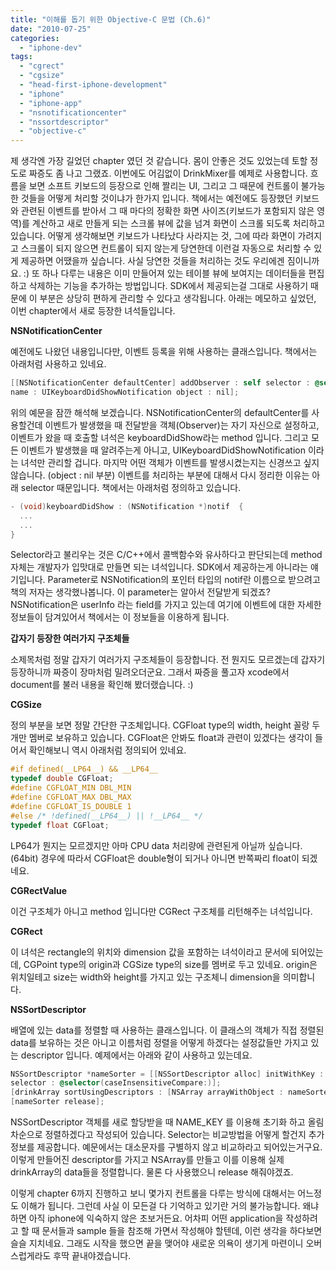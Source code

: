 ```yaml
---
title: "이해를 돕기 위한 Objective-C 문법 (Ch.6)"
date: "2010-07-25"
categories: 
  - "iphone-dev"
tags: 
  - "cgrect"
  - "cgsize"
  - "head-first-iphone-development"
  - "iphone"
  - "iphone-app"
  - "nsnotificationcenter"
  - "nssortdescriptor"
  - "objective-c"
---
```


  

제 생각엔 가장 길었던 chapter 였던 것 같습니다. 몸이 안좋은 것도 있었는데 토할 정도로 짜증도 좀 나고 그랬죠. 이번에도 어김없이 DrinkMixer를 예제로 사용합니다. 흐름을 보면 소프트 키보드의 등장으로 인해 짤리는 UI, 그리고 그 때문에 컨트롤이 불가능한 것들을 어떻게 처리할 것이냐가 한가지 입니다. 책에서는 예전에도 등장했던 키보드와 관련된 이벤트를 받아서 그 때 마다의 정확한 화면 사이즈(키보드가 포함되지 않은 영역)를 계산하고 새로 만들게 되는 스크롤 뷰에 값을 넘겨 화면이 스크롤 되도록 처리하고 있습니다. 어떻게 생각해보면 키보드가 나타났다 사라지는 것, 그에 따라 화면이 가려지고 스크롤이 되지 않으면 컨트롤이 되지 않는게 당연한데 이런걸 자동으로 처리할 수 있게 제공하면 어땠을까 싶습니다. 사실 당연한 것들을 처리하는 것도 우리에겐 짐이니까요. :) 또 하나 다루는 내용은 이미 만들어져 있는 테이블 뷰에 보여지는 데이터들을 편집하고 삭제하는 기능을 추가하는 방법입니다. SDK에서 제공되는걸 그대로 사용하기 때문에 이 부분은 상당히 편하게 관리할 수 있다고 생각됩니다. 아래는 메모하고 싶었던, 이번 chapter에서 새로 등장한 녀석들입니다.

  

  

**NSNotificationCenter**

예전에도 나왔던 내용입니다만, 이벤트 등록을 위해 사용하는 클래스입니다. 책에서는 아래처럼 사용하고 있네요.

  
```objectivec
[[NSNotificationCenter defaultCenter] addObserver : self selector : @selector(keyboardDidShow:)
name : UIKeyboardDidShowNotification object : nil];
```
  

위의 예문을 잠깐 해석해 보겠습니다. NSNotificationCenter의 defaultCenter를 사용할건데 이벤트가 발생했을 때 전달받을 객체(Observer)는 자기 자신으로 설정하고, 이벤트가 왔을 때 호출할 녀석은 keyboardDidShow라는 method 입니다. 그리고 모든 이벤트가 발생했을 때 알려주는게 아니고, UIKeyboardDidShowNotification 이라는 녀석만 관리할 겁니다. 마지막 어떤 객체가 이벤트를 발생시켰는지는 신경쓰고 싶지 않습니다. (object : nil 부분) 이벤트를 처리하는 부분에 대해서 다시 정리한 이유는 아래 selector 때문입니다. 책에서는 아래처럼 정의하고 있습니다.

```objectivec
- (void)keyboardDidShow : (NSNotification *)notif  {
  ...
  ...
}
```
  

Selector라고 불리우는 것은 C/C++에서 콜백함수와 유사하다고 판단되는데 method 자체는 개발자가 입맛대로 만들면 되는 녀석입니다. SDK에서 제공하는게 아니라는 얘기입니다. Parameter로 NSNotification의 포인터 타입의 notif란 이름으로 받으려고 책의 저자는 생각했나봅니다. 이 parameter는 알아서 전달받게 되겠죠? NSNotification은 userInfo 라는 field를 가지고 있는데 여기에 이벤트에 대한 자세한 정보들이 담겨있어서 책에서는 이 정보들을 이용하게 됩니다.

  

  

**갑자기 등장한 여러가지 구조체들**

소제목처럼 정말 갑자기 여러가지 구조체들이 등장합니다. 전 뭔지도 모르겠는데 갑자기 등장하니까 짜증이 장마처럼 밀려오더군요. 그래서 짜증을 풀고자 xcode에서 document를 불러 내용을 확인해 봤더랬습니다. :)

  

**CGSize**

정의 부분을 보면 정말 간단한 구조체입니다. CGFloat type의 width, height 꼴랑 두 개만 멤버로 보유하고 있습니다. CGFloat은 안봐도 float과 관련이 있겠다는 생각이 들어서 확인해보니 역시 아래처럼 정의되어 있네요.

  
```objectivec
#if defined(__LP64__) && __LP64__
typedef double CGFloat;
#define CGFLOAT_MIN DBL_MIN
#define CGFLOAT_MAX DBL_MAX
#define CGFLOAT_IS_DOUBLE 1
#else /* !defined(__LP64__) || !__LP64__ */
typedef float CGFloat;
```

LP64가 뭔지는 모르겠지만 아마 CPU data 처리량에 관련된게 아닐까 싶습니다.(64bit) 경우에 따라서 CGFloat은 double형이 되거나 아니면 반쪽짜리 float이 되겠네요.

  

**CGRectValue**

이건 구조체가 아니고 method 입니다만 CGRect 구조체를 리턴해주는 녀석입니다.

  

**CGRect**

이 녀석은 rectangle의 위치와 dimension 값을 포함하는 녀석이라고 문서에 되어있는데, CGPoint type의 origin과 CGSize type의 size를 멤버로 두고 있네요. origin은 위치일테고 size는 width와 height를 가지고 있는 구조체니 dimension을 의미합니다.

  

  

**NSSortDescriptor**

배열에 있는 data를 정렬할 때 사용하는 클래스입니다. 이 클래스의 객체가 직접 정렬된 data를 보유하는 것은 아니고 이름처럼 정렬을 어떻게 하겠다는 설정값들만 가지고 있는 descriptor 입니다. 예제에서는 아래와 같이 사용하고 있는데요.

  
```objectivec
NSSortDescriptor *nameSorter = [[NSSortDescriptor alloc] initWithKey : NAME_KEY ascending : YES
selector : @selector(caseInsensitiveCompare:)];
[drinkArray sortUsingDescriptors : [NSArray arrayWithObject : nameSorter]];
[nameSorter release];
```
  

NSSortDescriptor 객체를 새로 할당받을 때 NAME\_KEY 를 이용해 초기화 하고 올림차순으로 정렬하겠다고 작성되어 있습니다. Selector는 비교방법을 어떻게 할건지 추가 정보를 제공합니다. 예문에서는 대소문자를 구별하지 않고 비교하라고 되어있는거구요. 이렇게 만들어진 descriptor를 가지고 NSArray를 만들고 이를 이용해 실제 drinkArray의 data들을 정렬합니다. 물론 다 사용했으니 release 해줘야겠죠.

  

  

이렇게 chapter 6까지 진행하고 보니 몇가지 컨트롤을 다루는 방식에 대해서는 어느정도 이해가 됩니다. 그런데 사실 이 모든걸 다 기억하고 있기란 거의 불가능합니다. 왜냐하면 아직 iphone에 익숙하지 않은 초보거든요. 어차피 어떤 application을 작성하려고 할 때 문서들과 sample 들을 참조해 가면서 작성해야 할텐데, 이런 생각을 하다보면 슬슬 지치네요. 그래도 시작을 했으면 끝을 맺어야 새로운 의욕이 생기게 마련이니 오버스럽게라도 후딱 끝내야겠습니다.

